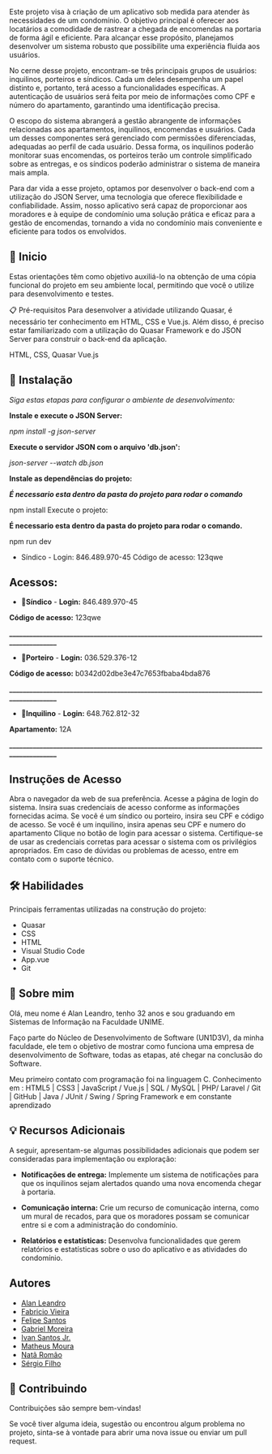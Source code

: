 Este projeto visa à criação de um aplicativo sob medida para atender às necessidades de um condomínio. O objetivo principal é oferecer aos locatários a comodidade de rastrear a chegada de encomendas na portaria de forma ágil e eficiente. Para alcançar esse propósito, planejamos desenvolver um sistema robusto que possibilite uma experiência fluida aos usuários.

No cerne desse projeto, encontram-se três principais grupos de usuários: inquilinos, porteiros e síndicos. Cada um deles desempenha um papel distinto e, portanto, terá acesso a funcionalidades específicas. A autenticação de usuários será feita por meio de informações como CPF e número do apartamento, garantindo uma identificação precisa.

O escopo do sistema abrangerá a gestão abrangente de informações relacionadas aos apartamentos, inquilinos, encomendas e usuários. Cada um desses componentes será gerenciado com permissões diferenciadas, adequadas ao perfil de cada usuário. Dessa forma, os inquilinos poderão monitorar suas encomendas, os porteiros terão um controle simplificado sobre as entregas, e os síndicos poderão administrar o sistema de maneira mais ampla.

Para dar vida a esse projeto, optamos por desenvolver o back-end com a utilização do JSON Server, uma tecnologia que oferece flexibilidade e confiabilidade. Assim, nosso aplicativo será capaz de proporcionar aos moradores e à equipe de condomínio uma solução prática e eficaz para a gestão de encomendas, tornando a vida no condomínio mais conveniente e eficiente para todos os envolvidos.

## 🚀 Inicio

Estas orientações têm como objetivo auxiliá-lo na obtenção de uma cópia funcional do projeto em seu ambiente local, permitindo que você o utilize para desenvolvimento e testes.

📋 Pré-requisitos
Para desenvolver a atividade utilizando Quasar, é necessário ter conhecimento em HTML, CSS e Vue.js. Além disso, é preciso estar familiarizado com a utilização do Quasar Framework e do JSON Server para construir o back-end da aplicação.

HTML,
CSS,
Quasar
Vue.js
## 🔧 Instalação

_Siga estas etapas para configurar o ambiente de desenvolvimento:_

**Instale e execute o JSON Server:**

_npm install -g json-server_

**Execute o servidor JSON com o arquivo 'db.json':**

_json-server --watch db.json_

**Instale as dependências do projeto:**

**_É necessario esta dentro da pasta do projeto para rodar o comando_**

npm install
Execute o projeto:

**É necessario esta dentro da pasta do projeto para rodar o comando.**

npm run dev
    
- Síndico -
Login: 846.489.970-45
Código de acesso: 123qwe
## Acessos:

- 🏢**Síndico** -
**Login:** 846.489.970-45

**Código de acesso:** 123qwe

**_________________________________________________________________________________________**
- 🏢**Porteiro** -
**Login:** 036.529.376-12

**Código de acesso:** b0342d02dbe3e47c7653fbaba4bda876

**_________________________________________________________________________________________**
- 🏢**Inquilino** -
**Login:** 648.762.812-32

**Apartamento:** 12A

**_________________________________________________________________________________________**

## Instruções de Acesso

Abra o navegador da web de sua preferência. Acesse a página de login do sistema. Insira suas credenciais de acesso conforme as informações fornecidas acima. Se você é um síndico ou porteiro, insira seu CPF e código de acesso. Se você é um inquilino, insira apenas seu CPF e numero do apartamento Clique no botão de login para acessar o sistema. Certifique-se de usar as credenciais corretas para acessar o sistema com os privilégios apropriados. Em caso de dúvidas ou problemas de acesso, entre em contato com o suporte técnico.
## 🛠 Habilidades
Principais ferramentas utilizadas na construção do projeto:

* Quasar
* CSS
* HTML
* Visual Studio Code
* App.vue
* Git

## 🚀 Sobre mim
Olá, meu nome é Alan Leandro, tenho 32 anos e sou graduando em Sistemas de Informação na Faculdade UNIME.

Faço parte do Núcleo de Desenvolvimento de Software (UN1D3V), da minha faculdade, ele tem o objetivo de mostrar como funciona uma empresa de desenvolvimento de Software, todas as etapas, até chegar na conclusão do Software.

Meu primeiro contato com programação foi na linguagem C.
Conhecimento em : HTML5 | CSS3 | JavaScript / Vue.js | SQL / MySQL | PHP/ Laravel / Git | GitHub | Java / JUnit / Swing / Spring Framework e em constante aprendizado
## 💡 Recursos Adicionais


A seguir, apresentam-se algumas possibilidades adicionais que podem ser consideradas para implementação ou exploração:

* **Notificações de entrega:** Implemente um sistema de notificações para que os inquilinos sejam alertados quando uma nova encomenda chegar à portaria.

* **Comunicação interna:** Crie um recurso de comunicação interna, como um mural de recados, para que os moradores possam se comunicar entre si e com a administração do condomínio.

* **Relatórios e estatísticas:** Desenvolva funcionalidades que gerem relatórios e estatísticas sobre o uso do aplicativo e as atividades do condomínio.
## Autores

- [Alan Leandro](https://github.com/alanleandro23)
- [Fabricio Vieira](https://github.com/briciosvieira)
- [Felipe Santos](https://github.com/fel1pee)
- [Gabriel Moreira](https://github.com/gabrielmoreira942)
- [Ivan Santos Jr.](https://github.com/IvanSJr)
- [Matheus Moura](https://github.com/mtcurly)
- [Natã Romão](https://github.com/natan1563)
- [Sérgio Filho](https://github.com/Sergiofilh11)
## 🤝 Contribuindo

Contribuições são sempre bem-vindas!

Se você tiver alguma ideia, sugestão ou encontrou algum problema no projeto, sinta-se à vontade para abrir uma nova issue ou enviar um pull request.

